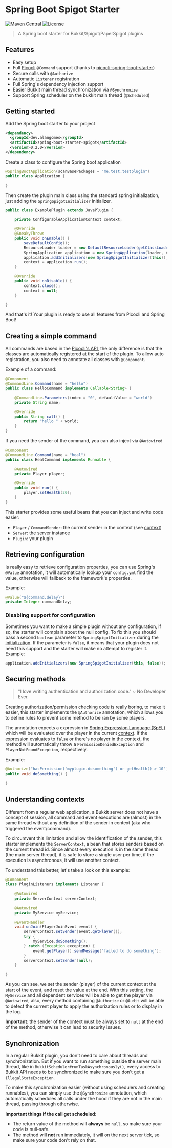 # Spring Boot Spigot Starter

[![Maven Central](https://img.shields.io/maven-central/v/dev.alangomes/spring-boot-starter-spigot.svg)](https://search.maven.org/#artifactdetails%7Cdev.alangomes%7Cspring-boot-starter-spigot%7C0.2.0%7Cjar)
[![License](https://img.shields.io/github/license/Alan-Gomes/mcspring-boot.svg?style=popout)](https://github.com/Alan-Gomes/mcspring-boot/blob/master/LICENSE)

> A Spring boot starter for Bukkit/Spigot/PaperSpigot plugins

## Features

- Easy setup
- Full [Picocli](http://picocli.info/) `@Command` support (thanks to [picocli-spring-boot-starter](https://github.com/kakawait/picocli-spring-boot-starter)) 
- Secure calls with `@Authorize`
- Automatic `Listener` registration
- Full Spring's dependency injection support
- Easier Bukkit main thread synchronization via `@Synchronize`
- Support Spring scheduler on the bukkit main thread (`@Scheduled`)

## Getting started

Add the Spring boot starter to your project

```xml
<dependency>
  <groupId>dev.alangomes</groupId>
  <artifactId>spring-boot-starter-spigot</artifactId>
  <version>0.2.0</version>
</dependency>
```

Create a class to configure the Spring boot application

```java
@SpringBootApplication(scanBasePackages = "me.test.testplugin")
public class Application {

}
```

Then create the plugin main class using the standard spring initialization, just adding the `SpringSpigotInitializer` initializer.  

<a name="initialization"></a> 
```java
public class ExamplePlugin extends JavaPlugin {

    private ConfigurableApplicationContext context;

    @Override
    @SneakyThrows
    public void onEnable() {
        saveDefaultConfig();
        ResourceLoader loader = new DefaultResourceLoader(getClassLoader());
        SpringApplication application = new SpringApplication(loader, Application.class);
        application.addInitializers(new SpringSpigotInitializer(this));
        context = application.run();
    }

    @Override
    public void onDisable() {
        context.close();
        context = null;
    }

}
```

And that's it! Your plugin is ready to use all features from Picocli and Spring Boot!

## Creating a simple command

All commands are based in the [Picocli's API](http://picocli.info/), the only difference is that the classes are
automatically registered at the start of the plugin.
To allow auto registration, you also need to annotate all classes with `@Component`.

Example of a command:

```java
@Component
@CommandLine.Command(name = "hello")
public class HelloCommand implements Callable<String> {

    @CommandLine.Parameters(index = "0", defaultValue = "world")
    private String name;

    @Override
    public String call() {
        return "hello " + world;
    }
}
```

If you need the sender of the command, you can also inject via `@Autowired`

```java
@Component
@CommandLine.Command(name = "heal")
public class HealCommand implements Runnable {

    @Autowired
    private Player player;

    @Override
    public void run() {
        player.setHealth(20);
    }
}
```

This starter provides some useful beans that you can inject and write code easier:

- `Player` / `CommandSender`: the current sender in the context (see [context](#context))
- `Server`: the server instance
- `Plugin`: your plugin

## Retrieving configuration

Is really easy to retrieve configuration properties, you can use Spring's `@Value` annotation, it will automatically
lookup your `config.yml` find the value, otherwise will fallback to the framework's properties.

Example:

```java
@Value("${command.delay}")
private Integer commandDelay;
```

### Disabling support for configuration

Sometimes you want to make a simple plugin without any configuration, if so, the starter will complain about the null config.
To fix this you should pass a second `boolean` parameter to `SpringSpigotInitializer` during the [initialization](#initialization).
If the parameter is `false`, it means that your plugin does not need this support and the starter will make no attempt
to register it. Example:

```java
application.addInitializers(new SpringSpigotInitializer(this, false));
```

## Securing methods

> "I love writing authentication and authorization code." ~ No Developer Ever.

Creating authorization/permission checking code is really boring, to make it easier, this starter implements the `@Authorize`
annotation, which allows you to define rules to prevent some method to be ran by some players.

The annotation expects a expression in [Spring Expression Language (SpEL)](https://docs.spring.io/spring/docs/3.0.x/reference/expressions.html#expressions-language-ref)
which will be evaluated over the player in the current [context](#context). If the expression evaluates to `false` or there's
no player in the context, the method will automatically throw a `PermissionDeniedException` and `PlayerNotFoundException`, respectively.

Example:

```java
@Authorize("hasPermission('myplugin.dosomething') or getHealth() > 10")
public void doSomething() {
    
}
```

## <a name="context"></a> Understanding contexts

Different from a regular web application, a Bukkit server does not have a concept of session,
all command and event executions are (almost) in the same thread without any definition of the sender in context
(aka who triggered the event/command).

To circumvent this limitation and allow the identification of the sender, this starter implements the `ServerContext`,
a bean that stores senders based on the current thread id. Since almost every execution is in the same thread
(the main server thread), it is safe to store a single user per time, if the execution is asynchronous, it will use another context.

To understand this better, let's take a look on this example:

```java
@Component
class PluginListeners implements Listener {
    
    @Autowired
    private ServerContext serverContext;
    
    @Autowired
    private MyService myService;

    @EventHandler
    void onJoin(PlayerJoinEvent event) {
        serverContext.setSender(event.getPlayer());
        try {
            myService.doSomething();
        } catch (Exception exception) {
            event.getPlayer().sendMessage("failed to do something");
        }
        serverContext.setSender(null);
    }

}
```

As you can see, we set the sender (player) of the current context at the start of the event, and reset the value at the end.
With this setting, the `MyService` and all dependent services will be able to get the player via `@Autowired`, also,
every method containing `@Authorize` or `@Audit` will be able to detect the current player to apply the authorization
rules or to display in the log.

**Important**: the sender of the context must be always set to `null` at the end of the method, otherwise it can lead to
security issues.

## Synchronization

In a regular Bukkit plugin, you don't need to care about threads and synchronization. But if you want to run something
outside the server main thread, like in `BukkitScheduler#runTaskAsynchronously​()`, every access to Bukkit API needs to be
synchronized to make sure you don't get a `IllegalStateException`.

To make this synchronization easier (without using schedulers and creating runnables), you can simply use the `@Synchronize`
annotation, which automatically schedules all calls under the hood if they are not in the main thread, passing through otherwise.

**Important things if the call get scheduled**:
- The return value of the method will **always** be `null`, so make sure your code is null-safe.
- The method will **not** run immediately, it will on the next server tick, so make sure your code don't rely on that.